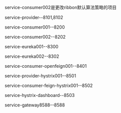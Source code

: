 service-consumer002是更改ribbon默认算法策略的项目

service-provider--8101,8102

service-consumer001--8200

service-consumer002--8202

service-eureka001--8300

service-eureka002--8302

service-consumer-openfeign001--8401

service-provider-hystrix001--8501

service-consumer-feign-hystrix001--8502

service-hystrix-dashboard--8503

service-gateway8588--8588